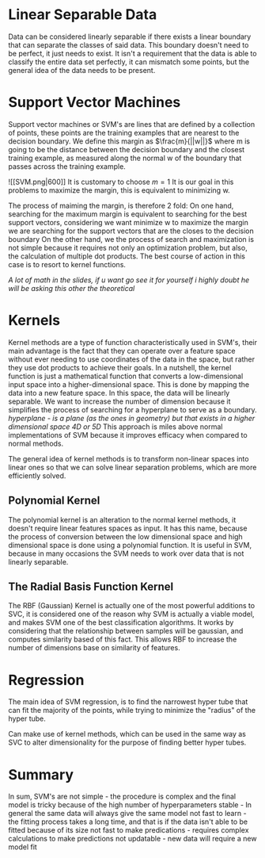 # Linear Separable Data

Data can be considered linearly separable if there exists a linear boundary that can separate the classes of said data.
This boundary doesn't need to be perfect, it just needs to exist.
It isn't a requirement that the data is able to classify the entire data set perfectly, it can mismatch some points, but the general idea of the data needs to be present.


# Support Vector Machines

Support vector machines or SVM's are lines that are defined by a collection of points, these points are the training examples that are nearest to the decision boundary.
We define this margin as $\frac{m}{||w||}$ where m is going to be the distance between the decision boundary and the closest training example, as measured along the normal w of the boundary that passes across the training example.

![[SVM.png|600]]
It is customary to choose $m = 1$
It is our goal in this problems to maximize the margin, this is equivalent to minimizing w.

The process of maiming the margin, is therefore 2 fold:
	On one hand, searching for the maximum margin is equivalent to searching for the best support vectors, considering we want minimize w to maximize the margin we are searching for the support vectors that are the closes to the decision boundary
	On the other hand, we the process of search and maximization is not simple because it requires not only an optimization problem, but also, the calculation of multiple dot products.
The best course of action in this case is to resort to kernel functions.

*A lot of math in the slides, if u want go see it for yourself i highly doubt he will be asking this other the theoretical*

# Kernels

Kernel methods are a type of function characteristically used in SVM's, their main advantage is the fact that they can operate over a feature space without ever needing to use coordinates of the data in the space, but rather they use dot products to achieve their goals.
In a nutshell, the kernel function is just a mathematical function that converts a low-dimensional input space into a higher-dimensional space. This is done by mapping the data into a new feature space. In this space, the data will be linearly separable.
We want to increase the number of dimension because it simplifies the process of searching for a hyperplane to serve as a boundary.
*hyperplane - is a plane (as the ones in geometry) but that exists in a higher dimensional space 4D or 5D*
This approach is miles above normal implementations of SVM because it improves efficacy when compared to normal methods.

The general idea of kernel methods is to transform non-linear spaces into linear ones so that we can solve linear separation problems, which are more efficiently solved.

## Polynomial Kernel

The polynomial kernel is an alteration to the normal kernel methods, it doesn't require linear features spaces as input.
It has this name, because the process of conversion between the low dimensional space and high dimensional space is done using a polynomial function.
It is useful in SVM, because in many occasions the SVM needs to work over data that is not linearly separable.

## The Radial Basis Function Kernel

The RBF (Gaussian) Kernel is actually one of the most powerful additions to SVC, it is considered one of the reason why SVM is actually a viable model, and makes SVM one of the best classification algorithms.
It works by considering that the relationship between samples will be gaussian, and computes similarity based of this fact.
This allows RBF to increase the number of dimensions base on similarity of features.

# Regression

The main idea of SVM regression, is to find the narrowest hyper tube that can fit the majority of the points, while trying to minimize the "radius" of the hyper tube.

Can make use of kernel methods, which can be used in the same way as SVC to alter dimensionality for the purpose of finding better hyper tubes.

# Summary

In sum, SVM's are
	not simple - the procedure is complex and the final model is tricky because of the high number of hyperparameters
	stable - In general the same data will always give the same model
	not fast to learn - the fitting process takes a long time, and that is if the data isn't able to be fitted because of its size
	not fast to make predications - requires complex calculations to make predictions
	not updatable - new data will require a new model fit